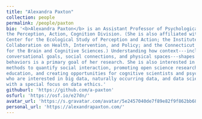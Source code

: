 ```yaml
---
title: "Alexandra Paxton"
collection: people
permalink: /people/paxton
bio: '<b>Alexandra Paxton</b> is an Assistant Professor of Psychological Sciences in
the Perception, Action, Cognition Division. (She is also affiliated with the
Center for the Ecological Study of Perception and Action; the Institute for
Collaboration on Health, Intervention, and Policy; and the Connecticut Institute
for the Brain and Cognitive Sciences.) Understanding how context---including
conversational goals, social connections, and physical spaces---shapes emerging
behaviors is a primary goal of her research. She is also interested in developing
methods to quantify social interaction, promoting open science research and
education, and creating opportunities for cognitive scientists and psychologists
who are interested in big data, naturally occurring data, and data science,
with a special focus on data ethics.'
githuburl: 'https://github.com/a-paxton'
osfurl: 'https://osf.io/e27dn/'
avatar_url: 'https://s.gravatar.com/avatar/5e2457040de7f89e82f9f862bb681e64?s=300'
personal_url: 'https://alexandrapaxton.com/'
---
```

